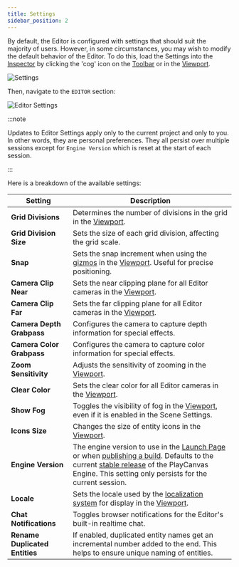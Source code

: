 ```yaml
---
title: Settings
sidebar_position: 2
---
```


By default, the Editor is configured with settings that should suit the majority of users. However, in some circumstances, you may wish to modify the default behavior of the Editor. To do this, load the Settings into the [Inspector](../inspector) by clicking the 'cog' icon on the [Toolbar](../toolbar) or in the [Viewport](../viewport).

![Settings](/img/user-manual/editor/toolbar/settings.png)

Then, navigate to the `EDITOR` section:

![Editor Settings](/img/user-manual/editor/settings/editor-settings.png)

:::note

Updates to Editor Settings apply only to the current project and only to you. In other words, they are personal preferences. They all persist over multiple sessions except for `Engine Version` which is reset at the start of each session.

:::

Here is a breakdown of the available settings:

| Setting                          | Description |
| -------------------------------- | ----------- |
| **Grid Divisions**               | Determines the number of divisions in the grid in the [Viewport](../viewport). |
| **Grid Division Size**           | Sets the size of each grid division, affecting the grid scale. |
| **Snap**                         | Sets the snap increment when using the [gizmos](../viewport#gizmos) in the [Viewport](../viewport). Useful for precise positioning. |
| **Camera Clip Near**             | Sets the near clipping plane for all Editor cameras in the [Viewport](../viewport). |
| **Camera Clip Far**              | Sets the far clipping plane for all Editor cameras in the [Viewport](../viewport). |
| **Camera Depth Grabpass**        | Configures the camera to capture depth information for special effects. |
| **Camera Color Grabpass**        | Configures the camera to capture color information for special effects. |
| **Zoom Sensitivity**             | Adjusts the sensitivity of zooming in the [Viewport](../viewport). |
| **Clear Color**                  | Sets the clear color for all Editor cameras in the [Viewport](../viewport). |
| **Show Fog**                     | Toggles the visibility of fog in the [Viewport](../viewport), even if it is enabled in the Scene Settings. |
| **Icons Size**                   | Changes the size of entity icons in the [Viewport](../viewport). |
| **Engine Version**               | The engine version to use in the [Launch Page](../../launch-page) or when [publishing a build](../../../publishing/web/playcanvas-hosting#publishing-a-new-build). Defaults to the current [stable release](https://github.com/playcanvas/engine/releases) of the PlayCanvas Engine. This setting only persists for the current session. |
| **Locale**                       | Sets the locale used by the [localization system](../../../user-interface/localization) for display in the [Viewport](../viewport). |
| **Chat Notifications**           | Toggles browser notifications for the Editor's built-in realtime chat. |
| **Rename Duplicated Entities**   | If enabled, duplicated entity names get an incremental number added to the end. This helps to ensure unique naming of entities. |
